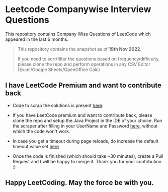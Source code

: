 # Leetcode Companywise Interview Questions

This repository contains Company Wise Questions of LeetCode which appeared in the last 6 months.

> This repository contains the snapshot as of **19th Nov 2022**.
>
> If you need to sort/filter the questions based on frequency/difficulty, please clone the repo and perform operations in any CSV Editor (Excel/Google Sheets/OpenOffice Calc)

## I have LeetCode Premium and want to contribute back
* Code to scrap the solutions is present [here](https://github.com/snehasishroy/leetcode-companywise-interview-questions/blob/master/src/main/java/Scraper.java).

* If you have LeetCode premium and want to contribute back, please clone the repo and setup the Java Project in the IDE of your choice.
Run the scraper after filling in your UserName and Password [here](https://github.com/snehasishroy/leetcode-companywise-interview-questions/blob/master/src/main/java/Scraper.java#L17), without which the code won't work.

* In case you get a timeout during page reloads, do increase the default timeout value set [here](https://github.com/snehasishroy/leetcode-companywise-interview-questions/blob/master/src/main/java/Scraper.java#L19)

* Once the code is finished (which should take ~30 minutes), create a Pull Request and I will be happy to merge it. Thank you for your contribution :) 

## Happy LeetCoding. May the force be with you.


